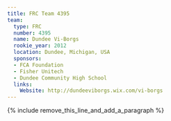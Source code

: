 ```yaml
---
title: FRC Team 4395
team:
  type: FRC
  number: 4395
  name: Dundee Vi-Borgs
  rookie_year: 2012
  location: Dundee, Michigan, USA
  sponsors:
  - FCA Foundation
  - Fisher Unitech
  - Dundee Community High School
  links:
    Website: http://dundeeviborgs.wix.com/vi-borgs
---
```


{% include remove_this_line_and_add_a_paragraph %}